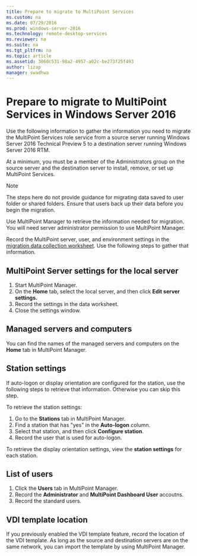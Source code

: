 ```yaml
---
title: Prepare to migrate to MultiPoint Services
ms.custom: na
ms.date: 07/29/2016
ms.prod: windows-server-2016
ms.technology: remote-desktop-services
ms.reviewer: na
ms.suite: na
ms.tgt_pltfrm: na
ms.topic: article
ms.assetid: 3060c531-98a2-4957-a02c-be273f25f493
author: lizap
manager: swadhwa
---
```

# Prepare to migrate to MultiPoint Services in Windows Server 2016

Use the following information to gather the information you need to migrate the MultiPoint Services role service from a source server running Windows Server 2016 Technical Preview 5 to a destination server running Windows Server 2016 RTM.

At a minimum, you must be a member of the Administrators group on the source server and the destination server to install, remove, or set up MultiPoint Services.

>[!NOTE]
> The steps here do not provide guidance for migrating data saved to user folder or shared folders. Ensure that users back up their data before you begin the migration.

Use MultiPoint Manager to retrieve the information needed for migration. You will need server administrator permission to use MultiPoint Manager.

Record the MultiPoint server, user, and environment settings in the [migration data collection worksheet](multipoint-services-migration-worksheet.md). Use the following steps to gather that information.

## MultiPoint Server settings for the local server
1. Start MultiPoint Manager.
2. On the **Home** tab, select the local server, and then click **Edit server settings.**
3. Record the settings in the data worksheet.
4. Close the settings window.

## Managed servers and computers

You can find the names of the managed servers and computers on the **Home** tab in MultiPoint Manager.

## Station settings
If auto-logon or display orientation are configured for the station, use the following steps to retrieve that information. Otherwise you can skip this step.

To retrieve the station settings:

1. Go to the **Stations** tab in MultiPoint Manager.
2. Find a station that has "yes" in the **Auto-logon** column.
3. Select that station, and then click **Configure station**.
4. Record the user that is used for auto-logon.

To retrieve the display orientation settings, view the **station settings** for each station.

## List of users
1. Click the **Users** tab in MultiPoint Manager.
2. Record the **Administrator** and **MultiPoint Dashboard User** accoutns.
3. Record the standard users.

## VDI template location
 If you previously enabled the VDI template feature, record the location of the VDI template. As long as the source and destination servers are on the same network, you can import the template by using MultiPoint Manager.
 
  